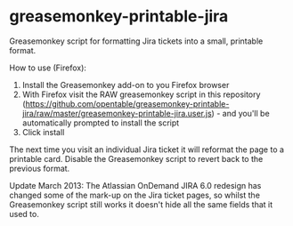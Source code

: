 greasemonkey-printable-jira
===========================

Greasemonkey script for formatting Jira tickets into a small, printable format.

How to use (Firefox):

1. Install the Greasemonkey add-on to you Firefox browser
2. With Firefox visit the RAW greasemonkey script in this repository (https://github.com/opentable/greasemonkey-printable-jira/raw/master/greasemonkey-printable-jira.user.js) - and you'll be automatically prompted to install the script
3. Click install

The next time you visit an individual Jira ticket it will reformat the page to a printable card.  Disable the Greasemonkey script to revert back to the previous format.

Update March 2013: The Atlassian OnDemand JIRA 6.0 redesign has changed some of the mark-up on the Jira ticket pages, so whilst the Greasemonkey script still works it doesn't hide all the same fields that it used to.


